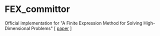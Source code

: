 # FEX_committor
Official implementation for "A Finite Expression Method for Solving High-Dimensional Problems" \[ [paper](https://arxiv.org/abs/2306.12268) \]
